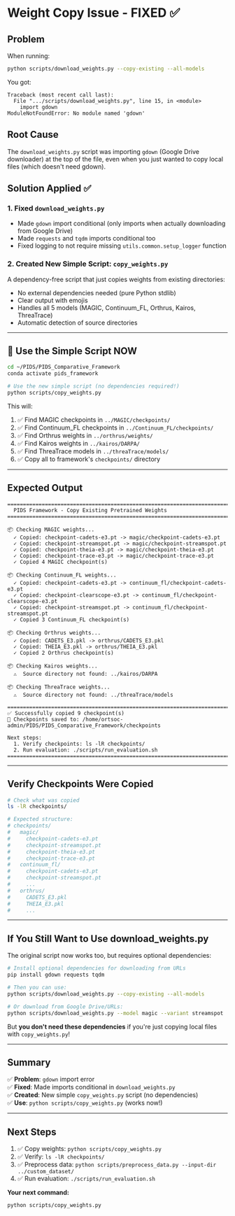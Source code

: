 # Weight Copy Issue - FIXED ✅

## Problem

When running:
```bash
python scripts/download_weights.py --copy-existing --all-models
```

You got:
```
Traceback (most recent call last):
  File ".../scripts/download_weights.py", line 15, in <module>
    import gdown
ModuleNotFoundError: No module named 'gdown'
```

## Root Cause

The `download_weights.py` script was importing `gdown` (Google Drive downloader) at the top of the file, even when you just wanted to copy local files (which doesn't need gdown).

## Solution Applied ✅

### 1. Fixed `download_weights.py`
- Made `gdown` import conditional (only imports when actually downloading from Google Drive)
- Made `requests` and `tqdm` imports conditional too
- Fixed logging to not require missing `utils.common.setup_logger` function

### 2. Created New Simple Script: `copy_weights.py`
A dependency-free script that just copies weights from existing directories:
- No external dependencies needed (pure Python stdlib)
- Clear output with emojis
- Handles all 5 models (MAGIC, Continuum_FL, Orthrus, Kairos, ThreaTrace)
- Automatic detection of source directories

---

## 🚀 Use the Simple Script NOW

```bash
cd ~/PIDS/PIDS_Comparative_Framework
conda activate pids_framework

# Use the new simple script (no dependencies required!)
python scripts/copy_weights.py
```

This will:
1. ✅ Find MAGIC checkpoints in `../MAGIC/checkpoints/`
2. ✅ Find Continuum_FL checkpoints in `../Continuum_FL/checkpoints/`
3. ✅ Find Orthrus weights in `../orthrus/weights/`
4. ✅ Find Kairos weights in `../kairos/DARPA/`
5. ✅ Find ThreaTrace models in `../threaTrace/models/`
6. ✅ Copy all to framework's `checkpoints/` directory

---

## Expected Output

```
================================================================================
  PIDS Framework - Copy Existing Pretrained Weights
================================================================================

📦 Checking MAGIC weights...
  ✓ Copied: checkpoint-cadets-e3.pt -> magic/checkpoint-cadets-e3.pt
  ✓ Copied: checkpoint-streamspot.pt -> magic/checkpoint-streamspot.pt
  ✓ Copied: checkpoint-theia-e3.pt -> magic/checkpoint-theia-e3.pt
  ✓ Copied: checkpoint-trace-e3.pt -> magic/checkpoint-trace-e3.pt
  ✓ Copied 4 MAGIC checkpoint(s)

📦 Checking Continuum_FL weights...
  ✓ Copied: checkpoint-cadets-e3.pt -> continuum_fl/checkpoint-cadets-e3.pt
  ✓ Copied: checkpoint-clearscope-e3.pt -> continuum_fl/checkpoint-clearscope-e3.pt
  ✓ Copied: checkpoint-streamspot.pt -> continuum_fl/checkpoint-streamspot.pt
  ✓ Copied 3 Continuum_FL checkpoint(s)

📦 Checking Orthrus weights...
  ✓ Copied: CADETS_E3.pkl -> orthrus/CADETS_E3.pkl
  ✓ Copied: THEIA_E3.pkl -> orthrus/THEIA_E3.pkl
  ✓ Copied 2 Orthrus checkpoint(s)

📦 Checking Kairos weights...
  ⚠️  Source directory not found: ../kairos/DARPA

📦 Checking ThreaTrace weights...
  ⚠️  Source directory not found: ../threaTrace/models

================================================================================
✅ Successfully copied 9 checkpoint(s)
📁 Checkpoints saved to: /home/ortsoc-admin/PIDS/PIDS_Comparative_Framework/checkpoints

Next steps:
  1. Verify checkpoints: ls -lR checkpoints/
  2. Run evaluation: ./scripts/run_evaluation.sh
================================================================================
```

---

## Verify Checkpoints Were Copied

```bash
# Check what was copied
ls -lR checkpoints/

# Expected structure:
# checkpoints/
#   magic/
#     checkpoint-cadets-e3.pt
#     checkpoint-streamspot.pt
#     checkpoint-theia-e3.pt
#     checkpoint-trace-e3.pt
#   continuum_fl/
#     checkpoint-cadets-e3.pt
#     checkpoint-streamspot.pt
#     ...
#   orthrus/
#     CADETS_E3.pkl
#     THEIA_E3.pkl
#     ...
```

---

## If You Still Want to Use download_weights.py

The original script now works too, but requires optional dependencies:

```bash
# Install optional dependencies for downloading from URLs
pip install gdown requests tqdm

# Then you can use:
python scripts/download_weights.py --copy-existing --all-models

# Or download from Google Drive/URLs:
python scripts/download_weights.py --model magic --variant streamspot
```

But **you don't need these dependencies** if you're just copying local files with `copy_weights.py`!

---

## Summary

✅ **Problem**: `gdown` import error  
✅ **Fixed**: Made imports conditional in `download_weights.py`  
✅ **Created**: New simple `copy_weights.py` script (no dependencies)  
✅ **Use**: `python scripts/copy_weights.py` (works now!)  

---

## Next Steps

1. ✅ Copy weights: `python scripts/copy_weights.py`
2. ✅ Verify: `ls -lR checkpoints/`
3. ✅ Preprocess data: `python scripts/preprocess_data.py --input-dir ../custom_dataset/`
4. ✅ Run evaluation: `./scripts/run_evaluation.sh`

**Your next command:**
```bash
python scripts/copy_weights.py
```

